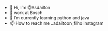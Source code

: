- 👋 Hi, I’m @Asdailton
- 👀 work at Bosch
- 🌱 I’m currently learning python and java
- 📫 How to reach me ..adailtoon_filho instagram

<!---
Asdailton/Asdailton is a ✨ special ✨ repository because its `README.md` (this file) appears on your GitHub profile.
You can click the Preview link to take a look at your changes.
--->
